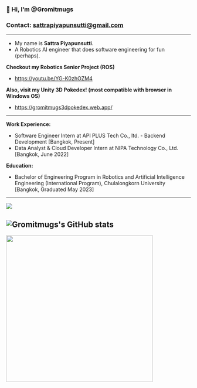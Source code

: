 ### 👋 Hi, I’m @Gromitmugs ###
### Contact: sattrapiyapunsutti@gmail.com
--------

- My name is **Sattra Piyapunsutti**.
- A Robotics AI engineer that does software engineering for fun (perhaps).

**Checkout my Robotics Senior Project (ROS)**
- https://youtu.be/YG-K0zhOZM4

**Also, visit my Unity 3D Pokedex! (most compatible with browser in Windows OS)**
- https://gromitmugs3dpokedex.web.app/
--------

**Work Experience:**
* Software Engineer Intern at API PLUS Tech Co., ltd. - Backend Development [Bangkok, Present]
* Data Analyst & Cloud Developer Intern at NIPA Technology Co., Ltd. [Bangkok, June 2022]

**Education:**
* Bachelor of Engineering Program in Robotics and Artificial Intelligence Engineering (International Program),
Chulalongkorn University [Bangkok, Graduated May 2023]
--------

<a href="https://github.com/Gromitmugs/github-readme-stats">
  <img align="center" src="https://github-readme-stats.vercel.app/api/top-langs/?username=Gromitmugs&layout=compact" />
</a>

![Gromitmugs's GitHub stats](https://github-readme-stats.vercel.app/api?username=Gromitmugs&show_icons=true&rank_icon=github)
--------

<img src="https://github.com/Gromitmugs/Gromitmugs/assets/86527305/1a50ef9f-359d-40a2-b688-95295263aefe" width="400">
